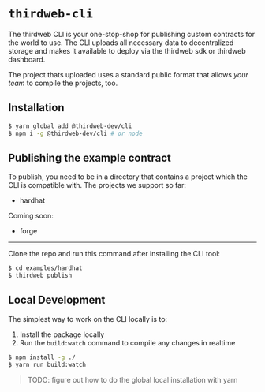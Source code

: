 # `thirdweb-cli`

The thirdweb CLI is your one-stop-shop for publishing custom contracts for the world
to use. The CLI uploads all necessary data to decentralized storage and makes it available
to deploy via the thirdweb sdk or thirdweb dashboard.

The project thats uploaded uses a standard public format that allows _your team_ to
compile the projects, too.

## Installation

```bash
$ yarn global add @thirdweb-dev/cli
$ npm i -g @thirdweb-dev/cli # or node
```

## Publishing the example contract

To publish, you need to be in a directory that contains a project which the CLI is compatible
with. The projects we support so far:

- hardhat

Coming soon:

- forge

---

Clone the repo and run this command after installing the CLI tool:

```bash
$ cd examples/hardhat
$ thirdweb publish
```

## Local Development

The simplest way to work on the CLI locally is to:

1. Install the package locally
2. Run the `build:watch` command to compile any changes in realtime

```bash
$ npm install -g ./
$ yarn run build:watch
```

> TODO: figure out how to do the global local installation with yarn
